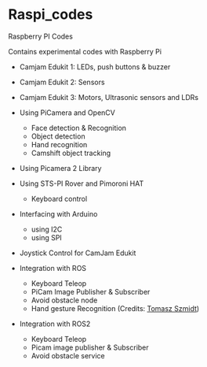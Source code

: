 # Raspi_codes
Raspberry PI Codes

Contains experimental codes with Raspberry Pi

- Camjam Edukit 1: LEDs, push buttons & buzzer
- Camjam Edukit 2: Sensors
- Camjam Edukit 3: Motors, Ultrasonic sensors and LDRs
- Using PiCamera and OpenCV
	- Face detection & Recognition
	- Object detection
	- Hand recognition
	- Camshift object tracking
- Using Picamera 2 Library
- Using STS-PI Rover and Pimoroni HAT
   - Keyboard control
- Interfacing with Arduino
   - using I2C
   - using SPI
- Joystick Control for CamJam Edukit
- Integration with ROS
	- Keyboard Teleop
	- PiCam Image Publisher & Subscriber
	- Avoid obstacle node
	- Hand gesture Recognition (Credits: [Tomasz Szmidt](https://github.com/tomszmi))

- Integration with ROS2
	- Keyboard Teleop
	- Picam image publisher & Subscriber
	- Avoid obstacle service

  
